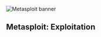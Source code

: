 ![Metasploit banner](https://assets.tryhackme.com/room-banners/metasploit.png)
## Metasploit: Exploitation


